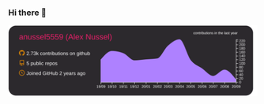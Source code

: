 ### Hi there 👋

![](https://raw.githubusercontent.com/anussel5559/anussel5559/matrix/profile-summary-card-output/monokai/0-profile-details.svg)

<!--
**anussel5559/anussel5559** is a ✨ _special_ ✨ repository because its `README.md` (this file) appears on your GitHub profile.

Here are some ideas to get you started:

- 🔭 I’m currently working on ...
- 🌱 I’m currently learning ...
- 👯 I’m looking to collaborate on ...
- 🤔 I’m looking for help with ...
- 💬 Ask me about ...
- 📫 How to reach me: ...
- 😄 Pronouns: ...
- ⚡ Fun fact: ...
-->
